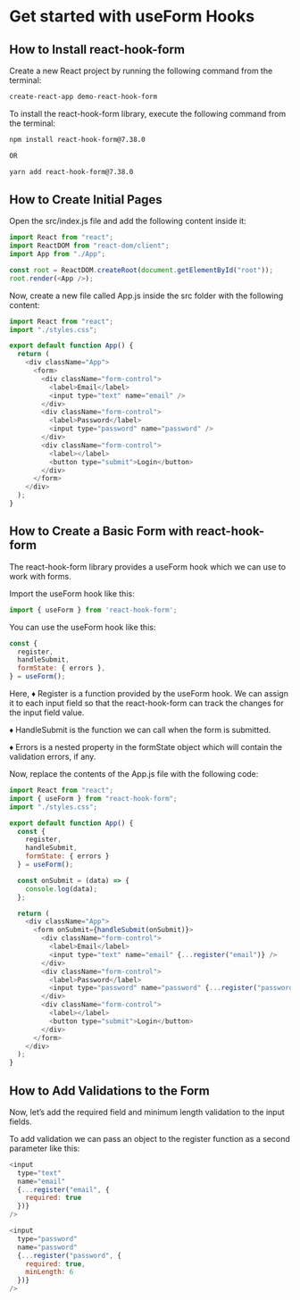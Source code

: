 # Get started with useForm Hooks

## How to Install react-hook-form
Create a new React project by running the following command from the terminal:
```bash
create-react-app demo-react-hook-form
```
To install the react-hook-form library, execute the following command from the terminal:
```bash
npm install react-hook-form@7.38.0

OR

yarn add react-hook-form@7.38.0
```

## How to Create Initial Pages
Open the src/index.js file and add the following content inside it:
```javascript
import React from "react";
import ReactDOM from "react-dom/client";
import App from "./App";

const root = ReactDOM.createRoot(document.getElementById("root"));
root.render(<App />);
```

Now, create a new file called App.js inside the src folder with the following content:
```javascript
import React from "react";
import "./styles.css";

export default function App() {
  return (
    <div className="App">
      <form>
        <div className="form-control">
          <label>Email</label>
          <input type="text" name="email" />
        </div>
        <div className="form-control">
          <label>Password</label>
          <input type="password" name="password" />
        </div>
        <div className="form-control">
          <label></label>
          <button type="submit">Login</button>
        </div>
      </form>
    </div>
  );
}
```

## How to Create a Basic Form with react-hook-form
The react-hook-form library provides a useForm hook which we can use to work with forms.

Import the useForm hook like this:
```javascript
import { useForm } from 'react-hook-form';
```
You can use the useForm hook like this:
```javascript
const {
  register,
  handleSubmit,
  formState: { errors },
} = useForm();
```

Here,
♦ Register is a function provided by the useForm hook. We can assign it to each input field so that the react-hook-form can track the changes for the input field value.

♦ HandleSubmit is the function we can call when the form is submitted.

♦ Errors is a nested property in the formState object which will contain the validation errors, if any.

Now, replace the contents of the App.js file with the following code:
```javascript
import React from "react";
import { useForm } from "react-hook-form";
import "./styles.css";

export default function App() {
  const {
    register,
    handleSubmit,
    formState: { errors }
  } = useForm();

  const onSubmit = (data) => {
    console.log(data);
  };

  return (
    <div className="App">
      <form onSubmit={handleSubmit(onSubmit)}>
        <div className="form-control">
          <label>Email</label>
          <input type="text" name="email" {...register("email")} />
        </div>
        <div className="form-control">
          <label>Password</label>
          <input type="password" name="password" {...register("password")} />
        </div>
        <div className="form-control">
          <label></label>
          <button type="submit">Login</button>
        </div>
      </form>
    </div>
  );
}
```

## How to Add Validations to the Form

Now, let’s add the required field and minimum length validation to the input fields.

To add validation we can pass an object to the register function as a second parameter like this:
```javascript
<input
  type="text"
  name="email"
  {...register("email", {
    required: true
  })}
/>

<input
  type="password"
  name="password"
  {...register("password", {
    required: true,
    minLength: 6
  })}
/>
```

